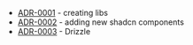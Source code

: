 <!-- adrlog -->

- [ADR-0001](0001-creating-libs.md) - creating libs
- [ADR-0002](0002-adding-new-shadcn-components.md) - adding new shadcn components
- [ADR-0003](0003-drizzle.md) - Drizzle

<!-- adrlogstop -->
